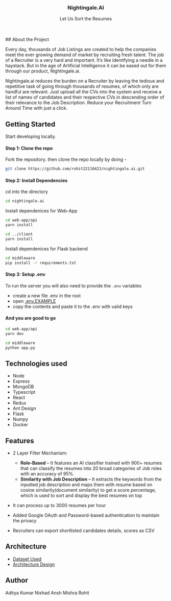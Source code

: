 <p align="center">
  <h3 align="center">Nightingale.AI</h3>
  <p align="center">
  Let Us Sort the Resumes
  </p>
</p>

<br>
<br>
## About the Project

Every day, thousands of Job Listings are created to help the companies meet the ever growing demand of market by recruiting fresh talent. The job of a Recruiter is a very hard and important. It’s like identifying a needle in a haystack. But in the age of Artificial Intelligence it can be eased out for them through our product, Nightingale.ai.

Nightingale.ai reduces the burden on a Recruiter by leaving the tedious and repetitive task of going through thousands of resumes, of which only are handful are relevant. Just upload all the CVs into the system and receive a list of names of candidates and their respective CVs in descending order of their relevance to the Job Description. Reduce your Recruitment Turn Around Time with just a click.

## Getting Started

Start developing locally.

#### Step 1: Clone the repo

Fork the repository. then clone the repo locally by doing -

```sh
git clone https://github.com/rohit22110423/nightingale.ai.git
```

#### Step 2: Install Dependencies

cd into the directory

```sh
cd nightingale.ai
```

Install dependenices for Web-App

```sh
cd web-app/api
yarn install

cd ../client
yarn install
```

Install dependenices for Flask backend

```sh
cd middleware
pip install -r requirements.txt
```

#### Step 3: Setup .env

To run the server you will also need to provide the `.env` variables

- create a new file .env in the root
- open [.env.EXAMPLE](./webapp/api/.env.example)
- copy the contents and paste it to the .env with valid keys

#### And you are good to go

```sh
cd web-app/api
yarn dev
```

```sh
cd middleware
python app.py
```

## Technologies used

- Node
- Express
- MongoDB
- Typescript
- React
- Redux
- Ant Design
- Flask
- Numpy
- Docker

## Features

- 2 Layer Filter Mechanism:
  - **Role-Based** – It features an AI classifier trained with 900+ resumes that can classify the resumes into 20 broad categories of Job roles with an accuracy of 95%.
  - **Similarity with Job Description** – It extracts the keywords from the inputted job description and maps them with resume based on cosine similarity(document similarity) to get a score percentage, which is used to sort and display the best resumes on top

- It can process up to 3000 resumes per hour
- Added Google OAuth and Password-based authentication to maintain the privacy
- Recruiters can export shortlisted candidates details, scores as CSV

## Architecture
- [Dataset Used](https://www.kaggle.com/gauravduttakiit/resume-dataset)
- [Architecture Design](https://user-images.githubusercontent.com/46809038/126433985-b84b832a-a029-479f-922c-c344ee88a21e.png)

## Author

Aditya Kumar Nishad
Ansh Mishra
Rohit